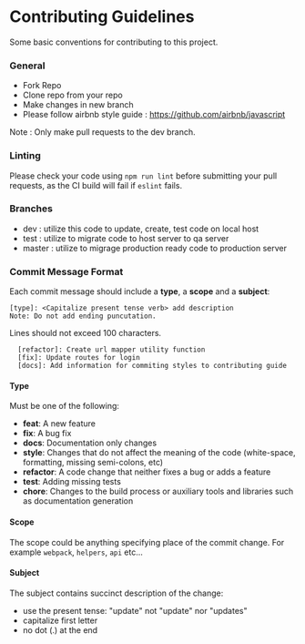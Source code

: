 # Contributing Guidelines

Some basic conventions for contributing to this project.

### General

* Fork Repo
* Clone repo from your repo
* Make changes in new branch
* Please follow airbnb style guide : https://github.com/airbnb/javascript

Note : Only make pull requests to the dev branch.

### Linting

Please check your code using `npm run lint` before submitting your pull requests, as the CI build will fail if `eslint` fails.

### Branches

* dev : utilize this code to update, create, test code on local host
* test : utilize to migrate code to host server to qa server
* master : utilize to migrage production ready code to production server

### Commit Message Format

Each commit message should include a **type**, a **scope** and a **subject**:

```
[type]: <Capitalize present tense verb> add description
Note: Do not add ending puncutation.
```

Lines should not exceed 100 characters.

```
  [refactor]: Create url mapper utility function
  [fix]: Update routes for login
  [docs]: Add information for commiting styles to contributing guide
```

#### Type

Must be one of the following:

* **feat**: A new feature
* **fix**: A bug fix
* **docs**: Documentation only changes
* **style**: Changes that do not affect the meaning of the code (white-space, formatting, missing
  semi-colons, etc)
* **refactor**: A code change that neither fixes a bug or adds a feature
* **test**: Adding missing tests
* **chore**: Changes to the build process or auxiliary tools and libraries such as documentation
  generation

#### Scope

The scope could be anything specifying place of the commit change. For example `webpack`,
`helpers`, `api` etc...

#### Subject

The subject contains succinct description of the change:

* use the present tense: "update" not "update" nor "updates"
* capitalize first letter
* no dot (.) at the end
